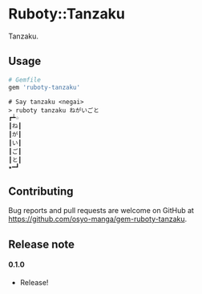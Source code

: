 # Ruboty::Tanzaku

Tanzaku.

## Usage

```ruby
# Gemfile
gem 'ruboty-tanzaku'
```

```
# Say tanzaku <negai>
> ruboty tanzaku ねがいごと
┏┷☆
┃ね┃
┃が┃
┃い┃
┃ご┃
┃と┃
★━┛
```

## Contributing

Bug reports and pull requests are welcome on GitHub at https://github.com/osyo-manga/gem-ruboty-tanzaku.

## Release note

#### 0.1.0

  * Release!

